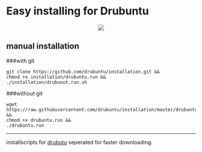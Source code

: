 # Easy installing for Drubuntu
<p align="center">
<img src="http://drubuntu.github.io/drubuntu/images/logo-text.png" />
</p>


## manual installation

###with git <a name="installation">
```Shell
git clone https://github.com/drubuntu/installation.git &&
chmod +x installation/drubuntu.run &&
./installation/drubunut.run.sh
```
###without git <a name="without-git">
```Shell
wget https://raw.githubusercontent.com/drubuntu/installation/master/drubuntu.run &&
chmod +x drubuntu.run &&
./drubuntu.run
```
---
installscripts for  [drubutu](https://github.com/drubuntu/drubuntu "Drubuntu") seperated for faster downloading.



